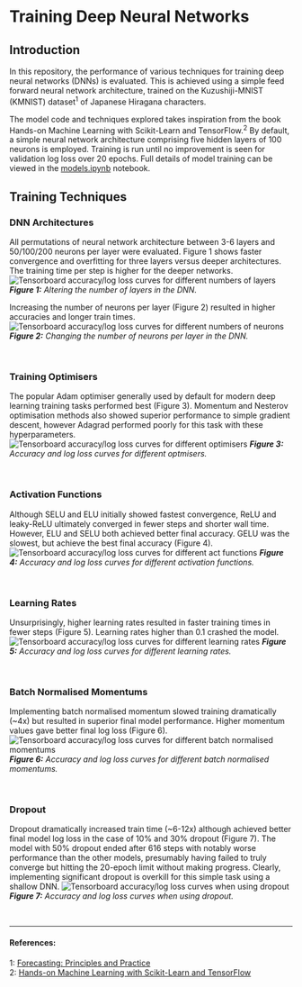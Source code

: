 # Training Deep Neural Networks

## Introduction

In this repository, the performance of various techniques for training deep neural networks (DNNs) is evaluated. This is achieved using a simple feed forward neural network architecture, trained on the Kuzushiji-MNIST (KMNIST) dataset<sup>1</sup> of Japanese Hiragana characters.

The model code and techniques explored takes inspiration from the book Hands-on Machine Learning with Scikit-Learn and TensorFlow.<sup>2</sup> By default, a simple neural network architecture comprising five hidden layers of 100 neurons is employed. Training is run until no improvement is seen for validation log loss over 20 epochs. Full details of model training can be viewed in the [models.ipynb](models.ipynb) notebook.

## Training Techniques

### DNN Architectures

All permutations of neural network architecture between 3-6 layers and 50/100/200 neurons per layer were evaluated. Figure 1 shows faster convergence and overfitting for three layers versus deeper architectures. The training time per step is higher for the deeper networks.
![Tensorboard accuracy/log loss curves for different numbers of layers](tensorboard-screenshots/architecture_n_layers.png)
***Figure 1:*** *Altering the number of layers in the DNN.*

Increasing the number of neurons per layer (Figure 2) resulted in higher accuracies and longer train times.
![Tensorboard accuracy/log loss curves for different numbers of neurons](tensorboard-screenshots/architecture_n_neurons.png)
***Figure 2:*** *Changing the number of neurons per layer in the DNN.*

<br>

### Training Optimisers

The popular Adam optimiser generally used by default for modern deep learning training tasks performed best (Figure 3). Momentum and Nesterov optimisation methods also showed superior performance to simple gradient descent, however Adagrad performed poorly for this task with these hyperparameters.
![Tensorboard accuracy/log loss curves for different optimisers](tensorboard-screenshots/optimisers.png)
***Figure 3:*** *Accuracy and log loss curves for different optmisers.*

<br>

### Activation Functions

Although SELU and ELU initially showed fastest convergence, ReLU and leaky-ReLU ultimately converged in fewer steps and shorter wall time. However, ELU and SELU both achieved better final accuracy. GELU was the slowest, but achieve the best final accuracy (Figure 4).
![Tensorboard accuracy/log loss curves for different act functions](tensorboard-screenshots/activation_functions.png)
***Figure 4:*** *Accuracy and log loss curves for different activation functions.*

<br>

### Learning Rates

Unsurprisingly, higher learning rates resulted in faster training times in fewer steps (Figure 5). Learning rates higher than 0.1 crashed the model.
![Tensorboard accuracy/log loss curves for different learning rates](tensorboard-screenshots/learning_rates.png)
***Figure 5:*** *Accuracy and log loss curves for different learning rates.*

<br>

### Batch Normalised Momentums

Implementing batch normalised momentum slowed training dramatically (~4x) but resulted in superior final model performance. Higher momentum values gave better final log loss (Figure 6).
![Tensorboard accuracy/log loss curves for different batch normalised momentums](tensorboard-screenshots/batch_normalisations.png)
***Figure 6:*** *Accuracy and log loss curves for different batch normalised momentums.*

<br>

### Dropout

Dropout dramatically increased train time (~6-12x) although achieved better final model log loss in the case of 10% and 30% dropout (Figure 7). The model with 50% dropout ended after 616 steps with notably worse performance than the other models, presumably having failed to truly converge but hitting the 20-epoch limit without making progress. Clearly, implementing significant dropout is overkill for this simple task using a shallow DNN.
![Tensorboard accuracy/log loss curves when using dropout](tensorboard-screenshots/dropout.png)
***Figure 7:*** *Accuracy and log loss curves when using dropout.*

<br>

---
#### References:<br>
1: [Forecasting: Principles and Practice](https://otexts.org/fpp2/simple-methods.html)<br>
2: [Hands-on Machine Learning with Scikit-Learn and TensorFlow](https://github.com/ageron/handson-ml)
